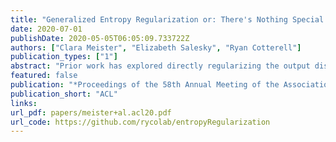 ```yaml
---
title: "Generalized Entropy Regularization or: There's Nothing Special about Label Smoothing"
date: 2020-07-01
publishDate: 2020-05-05T06:05:09.733722Z
authors: ["Clara Meister", "Elizabeth Salesky", "Ryan Cotterell"]
publication_types: ["1"]
abstract: "Prior work has explored directly regularizing the output distributions of probabilistic models to alleviate peaky (i.e. over-confident) predictions, a common sign of overfitting. This class of techniques, of which label smoothing is one, has a connection to entropy regularization. Despite the consistent success of label smoothing across architectures and data sets in language generation tasks, two problems remain open: (1) there is little understanding of the underlying effects entropy regularizers have on models, and (2) the full space of entropy regularization techniques is largely unexplored. We introduce a parametric family of entropy regularizers, which includes label smoothing as a special case, and use it to gain a better understanding of the relationship between the entropy of a model and its performance on language generation tasks. We also find that variance in model performance can be explained largely by the resulting entropy of the model. Lastly, we find that label smoothing provably does not allow for sparsity in an output distribution, an undesirable property for language generation models, and therefore advise the use of other entropy regularization methods in its place. Our code is available online at https://github.com/rycolab/entropyRegularization."
featured: false
publication: "*Proceedings of the 58th Annual Meeting of the Association for Computational Linguistics*"
publication_short: "ACL"
links:
url_pdf: papers/meister+al.acl20.pdf
url_code: https://github.com/rycolab/entropyRegularization
---
```


